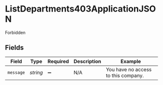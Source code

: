# ListDepartments403ApplicationJSON

Forbidden


## Fields

| Field                               | Type                                | Required                            | Description                         | Example                             |
| ----------------------------------- | ----------------------------------- | ----------------------------------- | ----------------------------------- | ----------------------------------- |
| `message`                           | *string*                            | :heavy_minus_sign:                  | N/A                                 | You have no access to this company. |